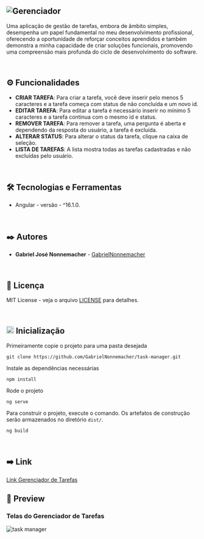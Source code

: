 ![Gerenciador](https://github.com/GabrielNonnemacher/task-manager/assets/87139289/51e91e6b-3d77-433b-a585-de562762518a)
---------------
Uma aplicação de gestão de tarefas, embora de âmbito simples, desempenha um papel fundamental no meu desenvolvimento profissional, oferecendo a oportunidade de reforçar conceitos aprendidos e também demonstra a minha capacidade de criar soluções funcionais, promovendo uma compreensão mais profunda do ciclo de desenvolvimento do software.

<br/>

## ⚙️ Funcionalidades

  * **CRIAR TAREFA**: Para criar a tarefa, você deve inserir pelo menos 5 caracteres e a tarefa começa com status de não concluída e um novo id.
  * **EDITAR TAREFA**: Para editar a tarefa é necessário inserir no mínimo 5 caracteres e a tarefa continua com o mesmo id e status.
  * **REMOVER TAREFA**: Para remover a tarefa, uma pergunta é aberta e dependendo da resposta do usuário, a tarefa é excluída.
  * **ALTERAR STATUS**: Para alterar o status da tarefa, clique na caixa de seleção.
  * **LISTA DE TAREFAS**: A lista mostra todas as tarefas cadastradas e não excluídas pelo usuário.

<br/>

## 🛠️ Tecnologias e Ferramentas

* Angular - versão - ^16.1.0.
  
<br/>

## ✒️ Autores

* **Gabriel José Nonnemacher** - [GabrielNonnemacher](https://github.com/GabrielNonnemacher)

<br/>

## 📄 Licença

MIT License - veja o arquivo [LICENSE](https://github.com/GabrielNonnemacher/task-manager/blob/master/LICENSE) para detalhes.

<br/>

## <img height="20px" src="https://cdn-icons-png.flaticon.com/512/352/352163.png"> Inicialização

Primeiramente copie o projeto para uma pasta desejada
```
git clone https://github.com/GabrielNonnemacher/task-manager.git
```
Instale as dependências necessárias
```
npm install
```
Rode o projeto
```
ng serve
```
Para construir o projeto, execute o comando. Os artefatos de construção serão armazenados no diretório `dist/`.
```
ng build
```

<br/>

## ➡️ Link
<a href="https://gabriel-nonnemacher-task-manager.vercel.app/tasks" target="_blank" rel="noopener noreferrer">Link Gerenciador de Tarefas<a/>
<br/>

## 👀 Preview
### Telas do Gerenciador de Tarefas
![task manager](https://github.com/GabrielNonnemacher/task-manager/assets/87139289/2a5f53dd-15c8-47fb-9384-d02a99b959a6)
